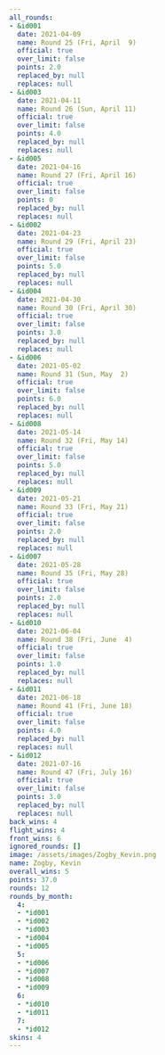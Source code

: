 ```yaml
---
all_rounds:
- &id001
  date: 2021-04-09
  name: Round 25 (Fri, April  9)
  official: true
  over_limit: false
  points: 2.0
  replaced_by: null
  replaces: null
- &id003
  date: 2021-04-11
  name: Round 26 (Sun, April 11)
  official: true
  over_limit: false
  points: 4.0
  replaced_by: null
  replaces: null
- &id005
  date: 2021-04-16
  name: Round 27 (Fri, April 16)
  official: true
  over_limit: false
  points: 0
  replaced_by: null
  replaces: null
- &id002
  date: 2021-04-23
  name: Round 29 (Fri, April 23)
  official: true
  over_limit: false
  points: 5.0
  replaced_by: null
  replaces: null
- &id004
  date: 2021-04-30
  name: Round 30 (Fri, April 30)
  official: true
  over_limit: false
  points: 3.0
  replaced_by: null
  replaces: null
- &id006
  date: 2021-05-02
  name: Round 31 (Sun, May  2)
  official: true
  over_limit: false
  points: 6.0
  replaced_by: null
  replaces: null
- &id008
  date: 2021-05-14
  name: Round 32 (Fri, May 14)
  official: true
  over_limit: false
  points: 5.0
  replaced_by: null
  replaces: null
- &id009
  date: 2021-05-21
  name: Round 33 (Fri, May 21)
  official: true
  over_limit: false
  points: 2.0
  replaced_by: null
  replaces: null
- &id007
  date: 2021-05-28
  name: Round 35 (Fri, May 28)
  official: true
  over_limit: false
  points: 2.0
  replaced_by: null
  replaces: null
- &id010
  date: 2021-06-04
  name: Round 38 (Fri, June  4)
  official: true
  over_limit: false
  points: 1.0
  replaced_by: null
  replaces: null
- &id011
  date: 2021-06-18
  name: Round 41 (Fri, June 18)
  official: true
  over_limit: false
  points: 4.0
  replaced_by: null
  replaces: null
- &id012
  date: 2021-07-16
  name: Round 47 (Fri, July 16)
  official: true
  over_limit: false
  points: 3.0
  replaced_by: null
  replaces: null
back_wins: 4
flight_wins: 4
front_wins: 6
ignored_rounds: []
image: /assets/images/Zogby_Kevin.png
name: Zogby, Kevin
overall_wins: 5
points: 37.0
rounds: 12
rounds_by_month:
  4:
  - *id001
  - *id002
  - *id003
  - *id004
  - *id005
  5:
  - *id006
  - *id007
  - *id008
  - *id009
  6:
  - *id010
  - *id011
  7:
  - *id012
skins: 4
---
```

